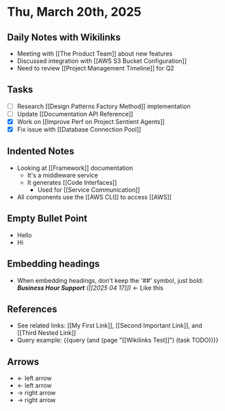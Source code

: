 # Thu, March 20th, 2025

## Daily Notes with Wikilinks

- Meeting with [[The Product Team]] about new features
- Discussed integration with [[AWS S3 Bucket Configuration]] 
- Need to review [[Project Management Timeline]] for Q2

## Tasks
- [ ] Research [[Design Patterns Factory Method]] implementation
- [ ] Update [[Documentation API Reference]]
- [x] Work on [[Improve Perf on Project Sentient Agents]]
- [x] Fix issue with [[Database Connection Pool]]

## Indented Notes
- Looking at [[Framework]] documentation
	- It's a middleware service
	- It generates [[Code Interfaces]]
		- Used for [[Service Communication]]
- All components use the [[AWS CLI]] to access [[AWS]]

## Empty Bullet Point
- Hello
- Hi


## Embedding headings
- When embedding headings, don't keep the '##' symbol, just bold: _**Business Hour Support** ([[2025 04 17]])_ ← Like this


## References
- See related links: [[My First Link]], [[Second Important Link]], and [[Third Nested Link]]
- Query example: {{query (and (page "[[Wikilinks Test]]") (task TODO))}} 

## Arrows

- ← left arrow
- ← left arrow
- → right arrow
- → right arrow
